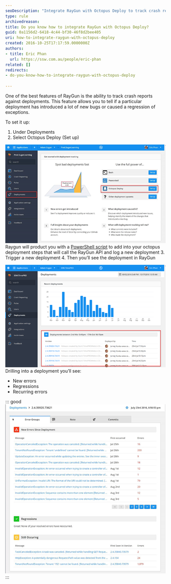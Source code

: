 ```yaml
---
seoDescription: "Integrate RayGun with Octopus Deploy to track crash reports against deployments and measure quality metrics."
type: rule
archivedreason: 
title: Do you know how to integrate RayGun with Octopus Deploy?
guid: 0a1156d2-6418-4c44-bf30-46f8d2bee405
uri: how-to-integrate-raygun-with-octopus-deploy
created: 2016-10-25T17:17:59.0000000Z
authors:
- title: Eric Phan
  url: https://ssw.com.au/people/eric-phan
related: []
redirects:
- do-you-know-how-to-integrate-raygun-with-octopus-deploy

---
```


One of the best features of RayGun is the ability to track crash reports against deployments. This feature allows you to tell if a particular deployment has introduced a lot of new bugs or caused a regression of exceptions.

To set it up:

<!--endintro-->

1. Under Deployments
2. Select Octopus Deploy (Set up)

![](raygun-octopus-1.jpg)  
    Raygun will product you with a [PowerShell script](https://raygun.com/docs/deployments/octopus-deploy) to add into your octopus deployment steps that will call the RayGun API and log a new deployment
3. Trigger a new deployment
4. Then you’ll see the deployment in RayGun

![](raygun-octopus-2.png)  
Drilling into a deployment you’ll see:

* New errors
* Regressions
* Recurring errors

::: good  
![Figure: Good Example – Now you can measure the quality of your deployments](raygun-octopus-3.jpg)  
:::
